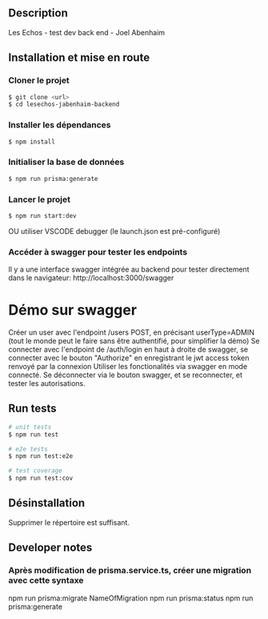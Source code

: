 ## Description

Les Echos - test dev back end - Joel Abenhaim

## Installation et mise en route

### Cloner le projet

```bash
$ git clone <url>
$ cd lesechos-jabenhaim-backend
```

### Installer les dépendances

```bash
$ npm install
```

### Initialiser la base de données

```bash
$ npm run prisma:generate
```

### Lancer le projet

```bash
$ npm run start:dev
```

OU utiliser VSCODE debugger (le launch.json est pré-configuré)

### Accéder à swagger pour tester les endpoints

Il y a une interface swagger intégrée au backend pour tester directement dans le navigateur:
http://localhost:3000/swagger

# Démo sur swagger

Créer un user avec l'endpoint /users POST, en précisant userType=ADMIN (tout le monde peut le faire sans être authentifié, pour simplifier la démo)
Se connecter avec l'endpoint de /auth/login
en haut à droite de swagger, se connecter avec le bouton "Authorize" en enregistrant le jwt access token renvoyé par la connexion
Utiliser les fonctionalités via swagger en mode connecté.
Se déconnecter via le bouton swagger, et se reconnecter, et tester les autorisations.

## Run tests

```bash
# unit tests
$ npm run test

# e2e tests
$ npm run test:e2e

# test coverage
$ npm run test:cov
```

## Désinstallation

Supprimer le répertoire est suffisant.

## Developer notes

### Après modification de prisma.service.ts, créer une migration avec cette syntaxe

npm run prisma:migrate NameOfMigration
npm run prisma:status
npm run prisma:generate
